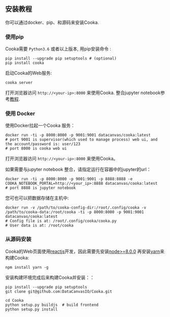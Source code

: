 ## 安装教程

你可以通过docker、pip、和源码来安装Cooka.

### 使用pip

Cooka需要 `Python3.6` 或者以上版本, 用pip安装命令 :

```shell
pip install --upgrade pip setuptools # (optional)
pip install cooka
```

启动Cooka的Web服务:

```shell
cooka server
```

打开浏览器访问 `http://<your-ip>:8000` 来使用Cooka. 整合jupyter notebook参考[教程](configuration/integrate_with_jupyter.md). 


### 使用 Docker

使用Docker拉起一个Cooka 服务：
```
docker run -ti -p 8000:8000 -p 9001:9001 datacanvas/cooka:latest
# port 9001 is supervisor(which used to manage process) web ui, and the account/password is: user/123 
# port 8000 is cooka web ui
```
打开浏览器访问 `http://<your-ip>:8000` 来使用Cooka。

如果需要与jupyter notebook 整合，请指定运行在容器中的jupyter的url： 
```
docker run -ti -p 8000:8000 -p 9001:9001 -p 8888:8888 -e COOKA_NOTEBOOK_PORTAL=http://<your_ip>:8888 datacanvas/cooka:latest
# port 8888 is jupyter notebook
```

您可也可以把数据存储在主机中:
```shell script
docker run -v /path/to/cooka-config-dir:/root/.config/cooka -v /path/to/cooka-data:/root/cooka -ti -p 8000:8000 -p 9001:9001 datacanvas/cooka:latest
# Config file is at: /root/.config/cooka/cooka.py
# User data is at: /root/cooka
```

### 从源码安装

Cooka的Web页面使用[reactjs](https://reactjs.org)开发，因此需要先安装[node>=8.0.0](https://nodejs.org/en/) 再安装[yarn](https://yarnpkg.com)来构建Cooka:

```shell
npm install yarn -g
```

安装构建环境完成后来构建Cooka并安装：：
```shell
pip install --upgrade pip setuptools
git clone git@github.com:DataCanvasIO/Cooka.git

cd Cooka
python setup.py buildjs  # build frontend
python setup.py install
```
